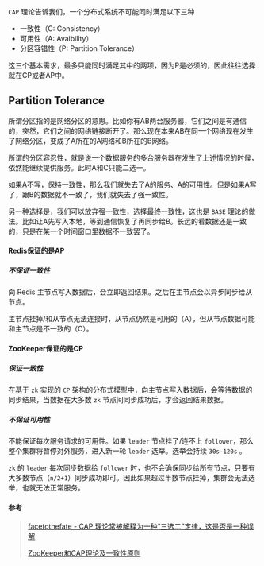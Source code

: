`CAP` 理论告诉我们，一个分布式系统不可能同时满足以下三种

- 一致性（C: Consistency）
- 可用性（A: Avaibility）
- 分区容错性（P: Partition Tolerance）

这三个基本需求，最多只能同时满足其中的两项，因为P是必须的，因此往往选择就在CP或者AP中。



## Partition Tolerance

所谓分区指的是网络分区的意思。比如你有AB两台服务器，它们之间是有通信的，突然，它们之间的网络链接断开了。那么现在本来AB在同一个网络现在发生了网络分区，变成了A所在的A网络和B所在的B网络。

所谓的分区容忍性，就是说一个数据服务的多台服务器在发生了上述情况的时候，依然能继续提供服务。此时A和C只能二选一。

如果A不写，保持一致性，那么我们就失去了A的服务、A的可用性。但是如果A写了，跟B的数据就不一致了，我们就失去了强一致性。

另一种选择是，我们可以放弃强一致性，选择最终一致性，这也是 `BASE` 理论的做法。比如让A先写入本地，等到通信恢复了再同步给B。长远的看数据还是一致的，只是在某一个时间窗口里数据不一致罢了。







#### Redis保证的是AP

##### 不保证一致性
向 Redis 主节点写入数据后，会立即返回结果。之后在主节点会以异步同步给从节点。

主节点挂掉/和从节点无法连接时，从节点仍然是可用的（A），但从节点数据可能和主节点是不一致的（C）。



#### ZooKeeper保证的是CP

##### 保证一致性
在基于 `zk` 实现的 `CP` 架构的分布式模型中，向主节点写入数据后，会等待数据的同步结果，当数据在大多数 `zk` 节点间同步成功后，才会返回结果数据。

##### 不保证可用性
不能保证每次服务请求的可用性。如果 `leader` 节点挂了/连不上 `follower`，那么整个集群将暂停对外服务，进入新一轮 `leader` 选举。选举会持续 `30s-120s` 。

`zk` 的 `leader` 每次同步数据给 `follower` 时，也不会确保同步给所有节点，只要有大多数节点（`n/2+1`）同步成功即可。因此如果超过半数节点挂掉，集群会无法选举，也就无法正常服务。



#### 参考

> [facetothefate - CAP 理论常被解释为一种“三选二”定律，这是否是一种误解](https://www.zhihu.com/question/64778723/answer/224266038)
>
> [ZooKeeper和CAP理论及一致性原则](https://blog.csdn.net/yanpenglei/article/details/80362561)